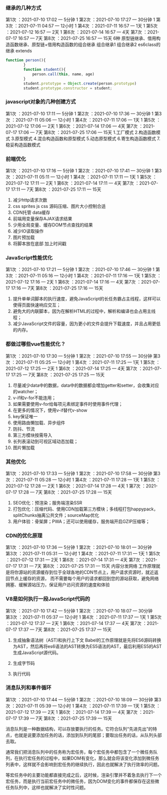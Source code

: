 ### 继承的几种方式
第1次 ：2021-07-10 17:02 — 5分钟  1
第2次 ：2021-07-10 17:27 — 30分钟  1
第3次 ：2021-07-11 04:57 — 12小时  1
第4次 ：2021-07-11 16:57 — 1天   1
第5次 ：2021-07-12 16:57 — 2天  1
第6次 ：2021-07-14 16:57 — 4天
第7次 ：2021-07-17 16:57 — 7天
第8次 ：2021-07-25 16:57 — 15天
6种 原型链继承、借用构造函数继承、原型链+借用构造函数的组合继承 组合继承1 组合继承2 es6class的继承 extends
```JavaScript
function person(){
        }
        function student(){
            person.call(this, name, age)
        }
        student.prototype = Object.create(person.prototype)
        student.prototype.constructor = student;
```

### javascript对象的几种创建方式
第1次 ：2021-07-10 17:11 — 5分钟  1
第2次 ：2021-07-10 17:36 — 30分钟  1
第3次 ：2021-07-11 05:06 — 12小时   1
第4次 ：2021-07-11 17:06 — 1天   1
第5次 ：2021-07-12 17:06 — 2天   1
第6次 ：2021-07-14 17:06 — 4天
第7次 ：2021-07-17 17:06 — 7天
第8次 ：2021-07-25 17:06 — 15天
1.工厂模式
2.构造函数模式
3.原型模式
4.混合构造函数和原型模式
5.动态原型模式
6.寄生构造函数模式
7.稳妥构造函数模式

### 前端优化
第1次 ：2021-07-10 17:16 — 5分钟  1
第2次 ：2021-07-10 17:41 — 30分钟  1
第3次 ：2021-07-11 05:11 — 12小时  1
第4次 ：2021-07-11 17:11 — 1天   1
第5次 ：2021-07-12 17:11 — 2天  1
第6次 ：2021-07-14 17:11 — 4天
第7次 ：2021-07-17 17:11 — 7天
第8次 ：2021-07-25 17:11 — 15天
1. 减少http请求次数
2. css sprites js css 源码压缩、图片大小控制合适
3. CDN托管 data缓存
4. 前端用变量保存AJAX请求结果
5. 少用全局变量、缓存DOM节点查找的结果
6. 减少IO读取操作
7. 图片预加载
8. 将脚本放在底部 加上时间戳

### JavaScript性能优化
第1次 ：2021-07-10 17:21 — 5分钟  1
第2次 ：2021-07-10 17:46 — 30分钟  1
第3次 ：2021-07-11 05:16 — 12小时  1
第4次 ：2021-07-11 17:16 — 1天  1
第5次 ：2021-07-12 17:16 — 2天  1
第6次 ：2021-07-14 17:16 — 4天
第7次 ：2021-07-17 17:16 — 7天
第8次 ：2021-07-25 17:16 — 15天
1. 提升单单词脚本的执行速度，避免JavaScript的长任务霸占主线程，这样可以使得页面快速响应交互；
2. 避免大的内联脚本，因为在解析HTML的过程中，解析和编译也会占用主线程；
3. 减少JavaScript文件的容量，因为更小的文件会提升下载速度，并且占用更低的内存。

### 都做过哪些vue性能优化？
第1次 ：2021-07-10 17:30 — 5分钟  1
第2次 ：2021-07-10 17:55 — 30分钟
第3次 ：2021-07-11 05:25 — 12小时  1
第4次 ：2021-07-11 17:25 — 1天  1
第5次 ：2021-07-12 17:25 — 2天  1
第6次 ：2021-07-14 17:25 — 4天
第7次 ：2021-07-17 17:25 — 7天
第8次 ：2021-07-25 17:25 — 15天
1. 尽量减少data中的数据，data中的数据都会增加getter和setter，会收集对应的watcher；
2. v-if和v-for不能连用；
3. 如果需要使用v-for给每项元素绑定事件时使用事件代理；
4. 在更多的情况下，使用v-if替代v-show
5. key保证唯一
6. 使用路由懒加载、异步组件
7. 防抖、节流
8. 第三方模块按需导入
9. 长列表滚动到可视区域动态加载；
10. 图片懒加载

### 其他优化
第1次 ：2021-07-10 17:33 — 5分钟    1
第2次 ：2021-07-10 17:58 — 30分钟
第3次 ：2021-07-11 05:28 — 12小时  1
第4次 ：2021-07-11 17:28 — 1天  1
第5次 ：2021-07-12 17:28 — 2天  1
第6次 ：2021-07-14 17:28 — 4天  1
第7次 ：2021-07-17 17:28 — 7天
第8次 ：2021-07-25 17:28 — 15天
1. SEO优化：预渲染；服务端渲染SSR
2. 打包优化：压缩代码、使用CDN加载第三方模块；多线程打包happypack，splitChunks抽离公共文件；sourceMap优化
3. 用户体验：骨架屏；PWA；还可以使用缓存，服务端开启GZIP压缩等；

### CDN的优化原理
第1次 ：2021-07-10 17:36 — 5分钟  1
第2次 ：2021-07-10 18:01 — 30分钟  
第3次 ：2021-07-11 05:31 — 12小时  1
第4次 ：2021-07-11 17:31 — 1天  1
第5次 ：2021-07-12 17:31 — 2天  1
第6次 ：2021-07-14 17:31 — 4天
第7次 ：2021-07-17 17:31 — 7天
第8次 ：2021-07-25 17:31 — 15天
  内容分发网络
  工作原理就是将你源站的资源缓存到位于全球各地的CDN节点上，用户请求资源时，就近返回节点上缓存的资源，
  而不需要每个用户的请求都回到您的源站获取，避免网络拥塞、缓解源站压力，保证用户访问资源的速度和体验

### V8是如何执行一段JavaScript代码的 
第1次 ：2021-07-10 17:42 — 5分钟  1
第2次 ：2021-07-10 18:07 — 30分钟  
第3次 ：2021-07-11 05:37 — 12小时  1
第4次 ：2021-07-11 17:37 — 1天   1
第5次 ：2021-07-12 17:37 — 2天   1
第6次 ：2021-07-14 17:37 — 4天
第7次 ：2021-07-17 17:37 — 7天
第8次 ：2021-07-25 17:37 — 15天

1. 生成抽象语法树（AST)和执行上下文
   Babel的工作原理就是先将ES6源码转换为AST，然后再将es6语法的AST转换为ES5语法的AST，最后利用ES5的AST生成JavaScript源代码。

2. 生成字节码

3. 执行代码

### 消息队列和事件循环
第1次 ：2021-07-10 17:44 — 5分钟    1
第2次 ：2021-07-10 18:09 — 30分钟
第3次 ：2021-07-11 05:39 — 12小时  1
第4次 ：2021-07-11 17:39 — 1天   1
第5次 ：2021-07-12 17:39 — 2天  1
第6次 ：2021-07-14 17:39 — 4天
第7次 ：2021-07-17 17:39 — 7天
第8次 ：2021-07-25 17:39 — 15天

消息队列是一种数据结构，可以存放要执行的任务。它符合队列“先进先出”的特点，也就是说要添加任务的话，添加到队列的尾部；要取出任务的话，从队列头部去取。

通常我们把消息队列中的任务称为宏任务，每个宏任务中都包含了一个微任务队列，在执行宏任务的过程中，如果DOM有变化，那么就会将该变化添加到微任务列表中，这样就不会影响到宏任务的继续执行，因此也就解决了执行效率的问题。

等宏任务中的主要功能都直接完成之后，这时候，渲染引擎并不着急去执行下一个宏任务，而是执行当前宏任务中的微任务，因为DOM变化的事件都保存在这些微任务队列中，这样也就解决了实时性问题。